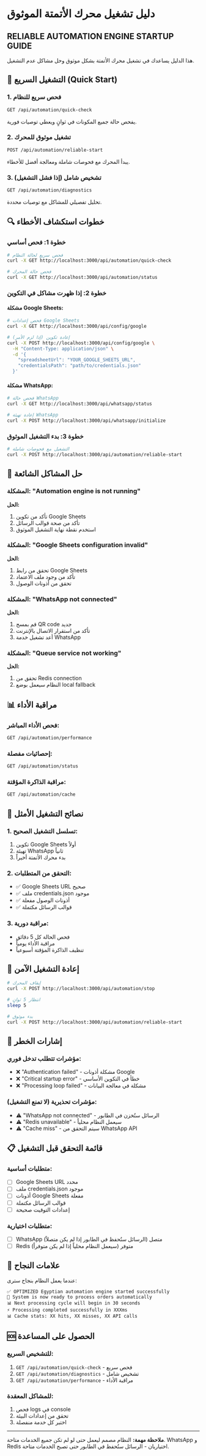 # دليل تشغيل محرك الأتمتة الموثوق
## RELIABLE AUTOMATION ENGINE STARTUP GUIDE

هذا الدليل يساعدك في تشغيل محرك الأتمتة بشكل موثوق وحل مشاكل عدم التشغيل.

## 🚀 التشغيل السريع (Quick Start)

### 1. فحص سريع للنظام
```bash
GET /api/automation/quick-check
```
يفحص حالة جميع المكونات في ثوانٍ ويعطي توصيات فورية.

### 2. تشغيل موثوق للمحرك
```bash
POST /api/automation/reliable-start
```
يبدأ المحرك مع فحوصات شاملة ومعالجة أفضل للأخطاء.

### 3. تشخيص شامل (إذا فشل التشغيل)
```bash
GET /api/automation/diagnostics
```
تحليل تفصيلي للمشاكل مع توصيات محددة.

## 🔍 خطوات استكشاف الأخطاء

### خطوة 1: فحص أساسي
```bash
# فحص سريع لحالة النظام
curl -X GET http://localhost:3000/api/automation/quick-check

# فحص حالة المحرك
curl -X GET http://localhost:3000/api/automation/status
```

### خطوة 2: إذا ظهرت مشاكل في التكوين

#### مشكلة Google Sheets:
```bash
# فحص إعدادات Google Sheets
curl -X GET http://localhost:3000/api/config/google

# إعادة تكوين (إذا لزم الأمر)
curl -X POST http://localhost:3000/api/config/google \
  -H "Content-Type: application/json" \
  -d '{
    "spreadsheetUrl": "YOUR_GOOGLE_SHEETS_URL",
    "credentialsPath": "path/to/credentials.json"
  }'
```

#### مشكلة WhatsApp:
```bash
# فحص حالة WhatsApp
curl -X GET http://localhost:3000/api/whatsapp/status

# إعادة تهيئة WhatsApp
curl -X POST http://localhost:3000/api/whatsapp/initialize
```

### خطوة 3: بدء التشغيل الموثوق

```bash
# التشغيل مع فحوصات شاملة
curl -X POST http://localhost:3000/api/automation/reliable-start
```

## 🔧 حل المشاكل الشائعة

### المشكلة: "Automation engine is not running"
**الحل:**
1. تأكد من تكوين Google Sheets
2. تأكد من صحة قوالب الرسائل
3. استخدم نقطة نهاية التشغيل الموثوق

### المشكلة: "Google Sheets configuration invalid"
**الحل:**
1. تحقق من رابط Google Sheets
2. تأكد من وجود ملف الاعتماد
3. تحقق من أذونات الوصول

### المشكلة: "WhatsApp not connected"
**الحل:**
1. قم بمسح QR code جديد
2. تأكد من استقرار الاتصال بالإنترنت
3. أعد تشغيل خدمة WhatsApp

### المشكلة: "Queue service not working"
**الحل:**
1. تحقق من Redis connection
2. النظام سيعمل بوضع local fallback

## 📊 مراقبة الأداء

### فحص الأداء المباشر:
```bash
GET /api/automation/performance
```

### إحصائيات مفصلة:
```bash
GET /api/automation/status
```

### مراقبة الذاكرة المؤقتة:
```bash
GET /api/automation/cache
```

## 🎯 نصائح التشغيل الأمثل

### 1. تسلسل التشغيل الصحيح:
1. تكوين Google Sheets أولاً
2. تهيئة WhatsApp ثانياً
3. بدء محرك الأتمتة أخيراً

### 2. التحقق من المتطلبات:
- ✅ Google Sheets URL صحيح
- ✅ ملف credentials.json موجود
- ✅ أذونات الوصول مفعلة
- ✅ قوالب الرسائل مكتملة

### 3. مراقبة دورية:
- فحص الحالة كل 5 دقائق
- مراقبة الأداء يومياً
- تنظيف الذاكرة المؤقتة أسبوعياً

## 🔄 إعادة التشغيل الآمن

```bash
# إيقاف المحرك
curl -X POST http://localhost:3000/api/automation/stop

# انتظار 5 ثوانٍ
sleep 5

# بدء موثوق
curl -X POST http://localhost:3000/api/automation/reliable-start
```

## 🚨 إشارات الخطر

### مؤشرات تتطلب تدخل فوري:
- ❌ "Authentication failed" - مشكلة أذونات Google
- ❌ "Critical startup error" - خطأ في التكوين الأساسي
- ❌ "Processing loop failed" - مشكلة في معالجة البيانات

### مؤشرات تحذيرية (لا تمنع التشغيل):
- ⚠️ "WhatsApp not connected" - الرسائل ستُخزن في الطابور
- ⚠️ "Redis unavailable" - سيعمل النظام محلياً
- ⚠️ "Cache miss" - سيتم التحقق من WhatsApp API

## 📋 قائمة التحقق قبل التشغيل

### متطلبات أساسية:
- [ ] Google Sheets URL محدد
- [ ] ملف credentials.json موجود
- [ ] أذونات Google Sheets مفعلة
- [ ] قوالب الرسائل مكتملة
- [ ] إعدادات التوقيت صحيحة

### متطلبات اختيارية:
- [ ] WhatsApp متصل (الرسائل ستُحفظ في الطابور إذا لم يكن متصلاً)
- [ ] Redis متوفر (سيعمل النظام محلياً إذا لم يكن متوفراً)

## 🎉 علامات النجاح

عندما يعمل النظام بنجاح سترى:
```
✅ OPTIMIZED Egyptian automation engine started successfully
🎯 System is now ready to process orders automatically
📊 Next processing cycle will begin in 30 seconds
⚡ Processing completed successfully in XXXms
📊 Cache stats: XX hits, XX misses, XX API calls
```

## 🆘 الحصول على المساعدة

### للتشخيص السريع:
1. `GET /api/automation/quick-check` - فحص سريع
2. `GET /api/automation/diagnostics` - تشخيص شامل
3. `GET /api/automation/performance` - مراقبة الأداء

### للمشاكل المعقدة:
1. فحص logs في console
2. تحقق من إعدادات البيئة
3. اختبر كل خدمة منفصلة

---

**ملاحظة مهمة:** النظام مصمم ليعمل حتى لو لم تكن جميع الخدمات متاحة. WhatsApp و Redis اختياريان - الرسائل ستُحفظ في الطابور حتى تصبح الخدمات متاحة. 